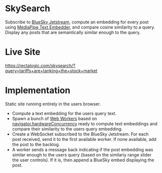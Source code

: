 # SkySearch

Subscribe to [BlueSky Jetstream](https://docs.bsky.app/blog/jetstream),
compute an embedding for every post using [MediaPipe Text Embedder](https://ai.google.dev/edge/mediapipe/solutions/text/text_embedder/web_js),
and compare cosine similarity to a query.
Display any posts that are semantically similar enough to the query.

# Live Site

https://rectalogic.com/skysearch/?query=tariffs+are+tanking+the+stock+market

# Implementation

Static site running entirely in the users browser.

* Compute a text embedding for the users query text.
* Spawn a bunch of [Web Workers](https://developer.mozilla.org/en-US/docs/Web/API/Web_Workers_API) based on [navigator.hardwareConcurrency](https://developer.mozilla.org/en-US/docs/Web/API/Navigator/hardwareConcurrency)
ready to compute text embeddings and compare their similarity to the users query embedding.
* Create a WebSocket subscribed to the BlueSky Jetstream.
  For each post received, send it to the first available worker.
  If none available, add the post to the backlog.
* A worker sends a message back indicating if the post embedding was similar
  enough to the users query (based on the similariy range slider the user controls).
  If it is, then append a BlueSky embed displaying the post.
